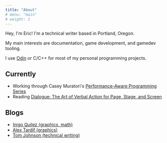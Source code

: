 ```yaml
---
title: "About"
# menu: "main"
# weight: 1
---
```


Hey, I'm Eric! I'm a technical writer based in Portland, Oregon.

My main interests are documentation, game development, and gamedev tooling.

I use [Odin](https://odin-lang.org) or C/C++ for most of my personal programming projects.

## Currently

- Working through Casey Muratori's [Performance-Aware Programming Series](https://www.computerenhance.com/p/table-of-contents)
- Reading [Dialogue: The Art of Verbal Action for Page, Stage, and Screen](https://www.goodreads.com/book/show/27416067-dialogue)

## Blogs

- [Inigo Quilez (graphics, math)](https://iquilezles.org/)
- [Alex Tardif (graphics)](https://alextardif.com/)
- [Tom Johnson (technical writing)](https://idratherbewriting.com/)
